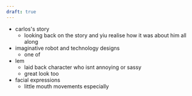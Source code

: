 ```yaml
---
draft: true
---
```


- carlos's story
  - looking back on the story and yiu realise how it was about him all along
- imaginative robot and technology designs
  - one of
- lem
  - laid back character who isnt annoying or sassy
  - great look too
- facial expressions
  - little mouth movements especially
